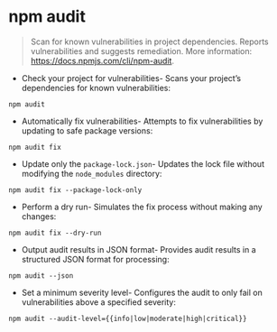 # npm audit

> Scan for known vulnerabilities in project dependencies.
> Reports vulnerabilities and suggests remediation.
> More information: <https://docs.npmjs.com/cli/npm-audit>.

- Check your project for vulnerabilities-  Scans your project’s dependencies for known vulnerabilities:

`npm audit`

- Automatically fix vulnerabilities-  Attempts to fix vulnerabilities by updating to safe package versions:

`npm audit fix`

- Update only the `package-lock.json`-  Updates the lock file without modifying the `node_modules` directory:

`npm audit fix --package-lock-only`

- Perform a dry run-  Simulates the fix process without making any changes:

`npm audit fix --dry-run`

- Output audit results in JSON format-  Provides audit results in a structured JSON format for processing:

`npm audit --json`

- Set a minimum severity level- Configures the audit to only fail on vulnerabilities above a specified severity:

`npm audit --audit-level={{info|low|moderate|high|critical}}`
